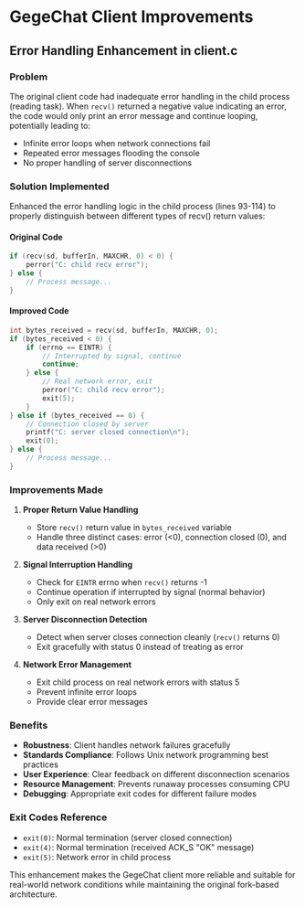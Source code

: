 # GegeChat Client Improvements

## Error Handling Enhancement in client.c

### Problem
The original client code had inadequate error handling in the child process (reading task). When `recv()` returned a negative value indicating an error, the code would only print an error message and continue looping, potentially leading to:
- Infinite error loops when network connections fail
- Repeated error messages flooding the console
- No proper handling of server disconnections

### Solution Implemented
Enhanced the error handling logic in the child process (lines 93-114) to properly distinguish between different types of recv() return values:

#### Original Code
```c
if (recv(sd, bufferIn, MAXCHR, 0) < 0) {
    perror("C: child recv error");
} else {
    // Process message...
}
```

#### Improved Code
```c
int bytes_received = recv(sd, bufferIn, MAXCHR, 0);
if (bytes_received < 0) {
    if (errno == EINTR) {
        // Interrupted by signal, continue
        continue;
    } else {
        // Real network error, exit
        perror("C: child recv error");
        exit(5);
    }
} else if (bytes_received == 0) {
    // Connection closed by server
    printf("C: server closed connection\n");
    exit(0);
} else {
    // Process message...
}
```

### Improvements Made

1. **Proper Return Value Handling**
   - Store `recv()` return value in `bytes_received` variable
   - Handle three distinct cases: error (<0), connection closed (0), and data received (>0)

2. **Signal Interruption Handling**
   - Check for `EINTR` errno when `recv()` returns -1
   - Continue operation if interrupted by signal (normal behavior)
   - Only exit on real network errors

3. **Server Disconnection Detection**
   - Detect when server closes connection cleanly (`recv()` returns 0)
   - Exit gracefully with status 0 instead of treating as error

4. **Network Error Management**
   - Exit child process on real network errors with status 5
   - Prevent infinite error loops
   - Provide clear error messages

### Benefits

- **Robustness**: Client handles network failures gracefully
- **Standards Compliance**: Follows Unix network programming best practices  
- **User Experience**: Clear feedback on different disconnection scenarios
- **Resource Management**: Prevents runaway processes consuming CPU
- **Debugging**: Appropriate exit codes for different failure modes

### Exit Codes Reference

- `exit(0)`: Normal termination (server closed connection)
- `exit(4)`: Normal termination (received ACK_S "OK" message)
- `exit(5)`: Network error in child process

This enhancement makes the GegeChat client more reliable and suitable for real-world network conditions while maintaining the original fork-based architecture.
